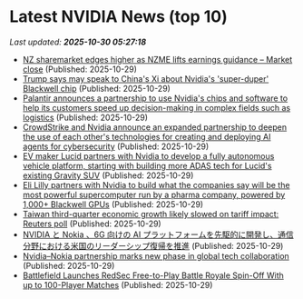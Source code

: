 # Latest NVIDIA News (top 10)
_Last updated: **2025-10-30 05:27:18**_

- [NZ sharemarket edges higher as NZME lifts earnings guidance – Market close](https://www.nzherald.co.nz/business/markets/shares/nz-sharemarket-edges-higher-as-nzme-lifts-earnings-guidance-market-close/TKEBRIDSXFAYNGHGTX6LWGTUPQ/) (Published: 2025-10-29)
- [Trump says may speak to China's Xi about Nvidia's 'super-duper' Blackwell chip](https://economictimes.indiatimes.com/tech/technology/trump-says-may-speak-to-chinas-xi-about-nvidias-super-duper-blackwell-chip/articleshow/124889766.cms) (Published: 2025-10-29)
- [Palantir announces a partnership to use Nvidia's chips and software to help its customers speed up decision-making in complex fields such as logistics](https://biztoc.com/x/053fbe7a870b78a5) (Published: 2025-10-29)
- [CrowdStrike and Nvidia announce an expanded partnership to deepen the use of each other's technologies for creating and deploying AI agents for cybersecurity](https://biztoc.com/x/2c76583f79475ddc) (Published: 2025-10-29)
- [EV maker Lucid partners with Nvidia to develop a fully autonomous vehicle platform, starting with building more ADAS tech for Lucid's existing Gravity SUV](https://biztoc.com/x/3744d9b9fbf56dea) (Published: 2025-10-29)
- [Eli Lilly partners with Nvidia to build what the companies say will be the most powerful supercomputer run by a pharma company, powered by 1,000+ Blackwell GPUs](https://biztoc.com/x/c4f5f37c893ecf15) (Published: 2025-10-29)
- [Taiwan third-quarter economic growth likely slowed on tariff impact: Reuters poll](https://www.channelnewsasia.com/business/taiwan-third-quarter-economic-growth-likely-slowed-tariff-impact-reuters-poll-5431911) (Published: 2025-10-29)
- [NVIDIA と Nokia 、6G 向けの AI プラットフォームを先駆的に開発し、通信分野における米国のリーダーシップ復帰を推進](https://prtimes.jp/main/html/rd/p/000000566.000012662.html) (Published: 2025-10-29)
- [Nvidia–Nokia partnership marks new phase in global tech collaboration](https://m.economictimes.com/markets/stocks/news/nvidianokia-partnership-marks-new-phase-in-global-tech-collaboration/nvidia-buys-2-9-stake-in-nokia-for-1-billion/slideshow/124889180.cms) (Published: 2025-10-29)
- [Battlefield Launches RedSec Free-to-Play Battle Royale Spin-Off With up to 100-Player Matches](https://www.techpowerup.com/342341/battlefield-launches-redsec-free-to-play-battle-royale-spin-off-with-up-to-100-player-matches) (Published: 2025-10-29)
